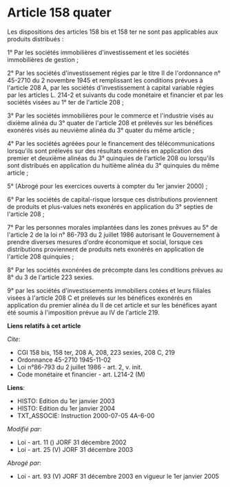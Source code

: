 # Article 158 quater

Les dispositions des articles 158 bis et 158 ter ne sont pas applicables aux produits distribués :

1° Par les sociétés immobilières d'investissement et les sociétés immobilières de gestion ;

2° Par les sociétés d'investissement régies par le titre II de l'ordonnance n° 45-2710 du 2 novembre 1945 et remplissant les
conditions prévues à l'article 208 A, par les sociétés d'investissement à capital variable régies par les articles L. 214-2
et suivants du code monétaire et financier et par les sociétés visées au 1° ter de l'article 208 ;

3° Par les sociétés immobilières pour le commerce et l'industrie visés au dixième alinéa du 3° quater de l'article 208 et
prélevés sur les bénéfices exonérés visés au neuvième alinéa du 3° quater du même article ;

4° Par les sociétés agréées pour le financement des télécommunications lorsqu'ils sont prélevés sur des résultats exonérés en
application des premier et deuxième alinéas du 3° quinquies de l'article 208 ou lorsqu'ils sont distribués en application du
huitième alinéa du 3° quinquies du même article ;

5° (Abrogé pour les exercices ouverts à compter du 1er janvier 2000) ;

6° Par les sociétés de capital-risque lorsque ces distributions proviennent de produits et plus-values nets exonérés en
application du 3° septies de l'article 208 ;

7° Par les personnes morales implantées dans les zones prévues au 5° de l'article 2 de la loi n° 86-793 du 2 juillet 1986
autorisant le Gouvernement à prendre diverses mesures d'ordre économique et social, lorsque ces distributions proviennent de
produits nets exonérés en application de l'article 208 quinquies ; 

8° Par les sociétés exonérées de précompte dans les conditions prévues au 8° du 3 de l'article 223 sexies.

9° par les sociétés d'investissements immobiliers cotées et leurs filiales visées à l'article 208 C et prélevés sur les
bénéfices exonérés en application du premier alinéa du II de cet article et sur les bénéfices ayant été soumis à l'imposition
prévue au IV de l'article 219.

**Liens relatifs à cet article**

_Cite_:

  - CGI 158 bis, 158 ter, 208 A, 208, 223 sexies, 208 C, 219
  - Ordonnance 45-2710 1945-11-02
  - Loi n°86-793 du 2 juillet 1986 - art. 2, v. init.
  - Code monétaire et financier - art. L214-2 (M)

**Liens**:

  - HISTO: Edition du 1er janvier 2003
  - HISTO: Edition du 1er janvier 2004
  - TXT_ASSOCIE: Instruction 2000-07-05 4A-6-00

_Modifié par_:

  - Loi - art. 11 () JORF 31 décembre 2002
  - Loi - art. 25 (V) JORF 31 décembre 2003

_Abrogé par_:

  - Loi - art. 93 (V) JORF 31 décembre 2003 en vigueur le 1er janvier 2005
